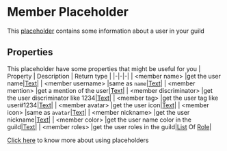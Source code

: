 # Member Placeholder
This [placeholder](../tutorials/placeholder.md) contains some information about a user in your guild

## Properties
This placeholder have some properties that might be useful for you
| Property      | Description | Return type |
|-|-|-|
| \<member name\> |get the user name|[Text](./text.md)|
| \<member username\> |same as `name`|[Text](./text.md)|
| \<member mention\> |get a mention of the user|[Text](./text.md)|
| \<member discriminator\> |get the user discriminator like 1234|[Text](./text.md)|
| \<member tag\> |get the user tag like user#1234|[Text](./text.md)|
| \<member avatar\> |get the user icon|[Text](./text.md)|
| \<member icon\> |same as `avatar`|[Text](./text.md)|
| \<member nickname\> |get the user nickname|[Text](./text.md)|
| \<member color\> |get the user name color in the guild|[Text](./text.md)|
| \<member roles\> |get the user roles in the guild|[List](./list.md) Of [Role](./role.md)|

[Click here](../tutorials/placeholder.md) to know more about using placeholders